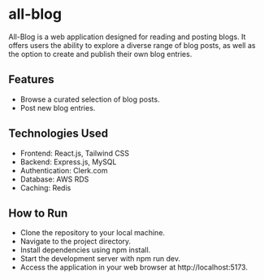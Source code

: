 # all-blog
All-Blog is a web application designed for reading and posting blogs. It offers users the ability to explore a diverse range of blog posts, as well as the option to create and publish their own blog entries.

## Features
- Browse a curated selection of blog posts.
- Post new blog entries.

## Technologies Used
- Frontend: React.js, Tailwind CSS
- Backend: Express.js, MySQL
- Authentication: Clerk.com
- Database: AWS RDS
- Caching: Redis

## How to Run
- Clone the repository to your local machine.
- Navigate to the project directory.
- Install dependencies using npm install.
- Start the development server with npm run dev.
- Access the application in your web browser at http://localhost:5173.
